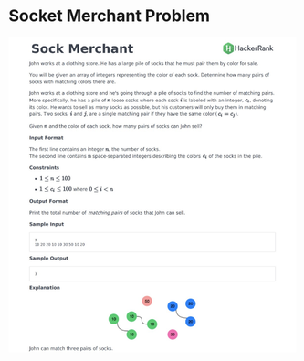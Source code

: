 # Socket Merchant Problem

![Explanation](https://github.com/leoneperdigao/HackerRank/blob/master/sock-merchant/src/main/resources/img/socketMerchant.jpeg?style=centerme)
